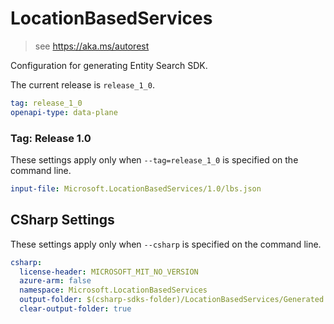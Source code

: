 # LocationBasedServices
    
> see https://aka.ms/autorest

Configuration for generating Entity Search SDK.

The current release is `release_1_0`.

``` yaml
tag: release_1_0
openapi-type: data-plane
```
### Tag: Release 1.0
These settings apply only when `--tag=release_1_0` is specified on the command line.

``` yaml $(tag) == 'release_1_0'
input-file: Microsoft.LocationBasedServices/1.0/lbs.json
```

## CSharp Settings
These settings apply only when `--csharp` is specified on the command line.
``` yaml $(csharp) 
csharp: 
  license-header: MICROSOFT_MIT_NO_VERSION
  azure-arm: false
  namespace: Microsoft.LocationBasedServices
  output-folder: $(csharp-sdks-folder)/LocationBasedServices/Generated
  clear-output-folder: true
```


